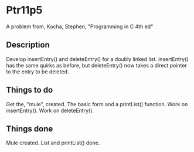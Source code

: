 # Ptr11p5
A problem from, Kocha, Stephen, "Programming in C 4th ed"
## Description
Develop insertEntry() and deleteEntry() for a doubly linked list. insertEntry()
has the same quirks as before, but deleteEntry() now takes a direct pointer to 
the entry to be deleted.
## Things to do
Get the, "mule", created. The basic form and a printList() function.
Work on insertEntry().
Work on deleteEntry().
## Things done
Mule created. List and printList() done.
